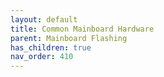 ```yaml
---
layout: default 
title: Common Mainboard Hardware
parent: Mainboard Flashing
has_children: true
nav_order: 410
---
```


